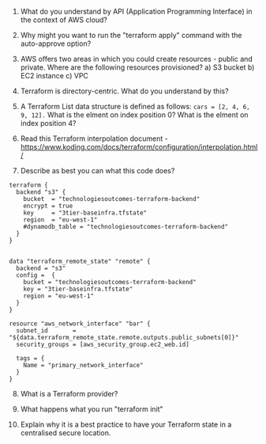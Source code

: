 
1) What do you understand by API (Application Programming Interface) in the context of AWS cloud?

2) Why might you want to run the "terraform apply" command with the auto-approve option?

3) AWS offers two areas in which you could create resources - public and private. Where are the following resources provisioned?
a) S3 bucket
b) EC2 instance
c) VPC

4) Terraform is directory-centric. What do you understand by this?

5) A Terraform List data structure is defined as follows: ```cars = [2, 4, 6, 9, 12].```
What is the elment on index position 0?
What is the elment on index position 4?

6) Read this Terraform interpolation document  - https://www.koding.com/docs/terraform/configuration/interpolation.html/

7)  Describe as best you can what this code does?
```
terraform {
  backend "s3" {
    bucket  = "technologiesoutcomes-terraform-backend"
    encrypt = true
    key     = "3tier-baseinfra.tfstate"
    region  = "eu-west-1"
    #dynamodb_table = "technologiesoutcomes-terraform-backend"
  }
}


data "terraform_remote_state" "remote" {
  backend = "s3"
  config =  {
    bucket = "technologiesoutcomes-terraform-backend"
    key = "3tier-baseinfra.tfstate"
    region = "eu-west-1"
  }
}

resource "aws_network_interface" "bar" {
  subnet_id       = "${data.terraform_remote_state.remote.outputs.public_subnets[0]}"
  security_groups = [aws_security_group.ec2_web.id]

  tags = {
    Name = "primary_network_interface"
  }
}
```
8) What is a Terraform provider?


9) What happens what you run "terraform init"


10) Explain why it is a best practice to have your Terraform state in a centralised secure location.


